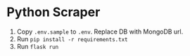 # Python Scraper

1. Copy `.env.sample` to `.env`. Replace DB with MongoDB url.
2. Run `pip install -r requirements.txt`
3. Run `flask run`
